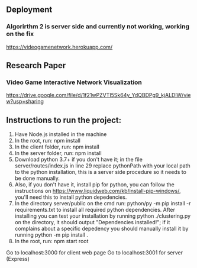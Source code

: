 ## Deployment
### Algorirthm 2 is server side and currently not working, working on the fix
https://videogamenetwork.herokuapp.com/
## Research Paper
### Video Game Interactive Network Visualization
https://drive.google.com/file/d/1f21wPZVTI5Sk64y_YdQBDPg9_kjALDlW/view?usp=sharing

## Instructions to run the project:

1) Have Node.js installed in the machine
2) In the root, run: npm install
3) In the client folder, run: npm install
4) In the server folder, run: npm install
5) Download python 3.7+ if you don't have it; in the file server/routes/index.js in line 29 replace pythonPath with your local path to the python installation, this is a server side procedure so it needs to be done manually.
6) Also, if you don't have it, install pip for python, you can follow the instructions on https://www.liquidweb.com/kb/install-pip-windows/, you'll need this to install python depedencies.
7) In the directory server/public on the cmd run: python/py -m pip install -r requirements.txt to install all required python dependencies. After installing you can test your installation by running python ./clustering.py on the directory, it should output "Dependencies installed!"; if it complains about a specific depedency you should manually install it by running python -m pip install <depedency>.
8) In the root, run: npm start root

Go to localhost:3000 for client web page
Go to localhost:3001 for server (Express)
